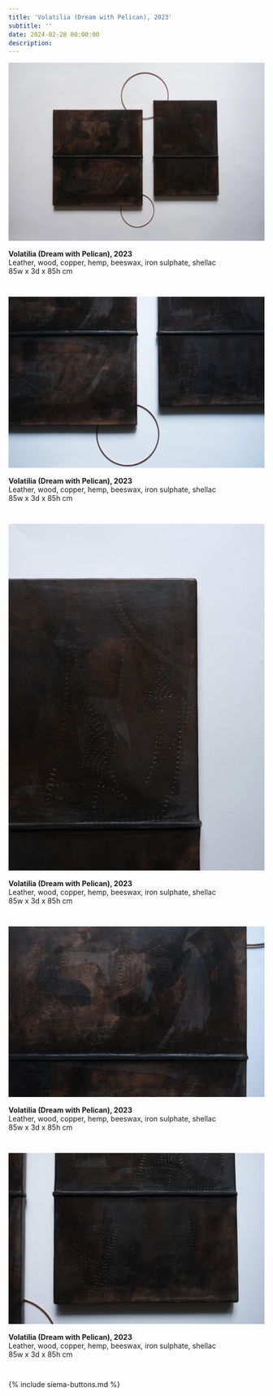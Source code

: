 ```yaml
---
title: 'Volatilia (Dream with Pelican), 2023'
subtitle: ''
date: 2024-02-28 00:00:00
description: 
---
```

<div style="max-width: 600px">
<div class="siema">

<div>
<img src="/images/new/sculptures/volatilia/1.r.jpg" />
<p style="margin-left: 0; padding-bottom: 2em">
    <b>Volatilia (Dream with Pelican), 2023</b><br />
    Leather, wood, copper, hemp, beeswax, iron sulphate, shellac <br />
    85w x 3d x 85h  cm <br />
</p>
</div>

<div>
<img src="/images/new/sculptures/volatilia/2.r.jpg" />
<p style="margin-left: 0; padding-bottom: 2em">
    <b>Volatilia (Dream with Pelican), 2023</b><br />
    Leather, wood, copper, hemp, beeswax, iron sulphate, shellac <br />
    85w x 3d x 85h  cm <br />
</p>
</div>

<div>
<img src="/images/new/sculptures/volatilia/3.r.jpg" />
<p style="margin-left: 0; padding-bottom: 2em">
    <b>Volatilia (Dream with Pelican), 2023</b><br />
    Leather, wood, copper, hemp, beeswax, iron sulphate, shellac <br />
    85w x 3d x 85h  cm <br />
</p>
</div>

<div>
<img src="/images/new/sculptures/volatilia/4.r.jpg" />
<p style="margin-left: 0; padding-bottom: 2em">
    <b>Volatilia (Dream with Pelican), 2023</b><br />
    Leather, wood, copper, hemp, beeswax, iron sulphate, shellac <br />
    85w x 3d x 85h  cm <br />
</p>
</div>

<div>
<img src="/images/new/sculptures/volatilia/5.r.jpg" />
<p style="margin-left: 0; padding-bottom: 2em">
    <b>Volatilia (Dream with Pelican), 2023</b><br />
    Leather, wood, copper, hemp, beeswax, iron sulphate, shellac <br />
    85w x 3d x 85h  cm <br />
</p>
</div>

</div>

{% include siema-buttons.md %}

<p style="margin-left: 0; padding-bottom: 2em">
 
</p>

</div>

